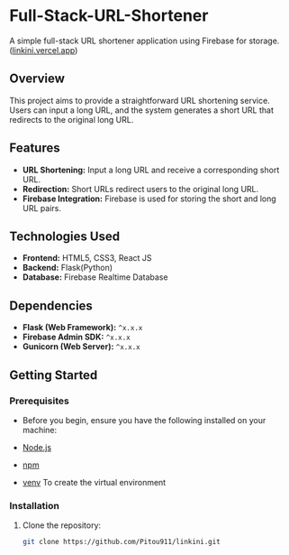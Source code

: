 # Full-Stack-URL-Shortener

A simple full-stack URL shortener application using Firebase for storage.
([linkini.vercel.app](https://linkini.vercel.app/))

## Overview

This project aims to provide a straightforward URL shortening service. Users can input a long URL, and the system generates a short URL that redirects to the original long URL.

## Features

- **URL Shortening:** Input a long URL and receive a corresponding short URL.
- **Redirection:** Short URLs redirect users to the original long URL.
- **Firebase Integration:** Firebase is used for storing the short and long URL pairs.

## Technologies Used

- **Frontend:** HTML5, CSS3, React JS
- **Backend:** Flask(Python)
- **Database:** Firebase Realtime Database

## Dependencies

- **Flask (Web Framework):** `^x.x.x`
- **Firebase Admin SDK:** `^x.x.x`
- **Gunicorn (Web Server):** `^x.x.x`

## Getting Started

### Prerequisites

- Before you begin, ensure you have the following installed on your machine:

- [Node.js](https://nodejs.org/en/)
- [npm](https://www.npmjs.com/)
- [venv](https://docs.python.org/3/library/venv.html) To create the virtual environment

### Installation

1. Clone the repository:

   ```bash
   git clone https://github.com/Pitou911/linkini.git
